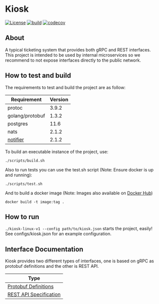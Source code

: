 # Kiosk

[![License](https://img.shields.io/badge/License-Apache%202.0-blue.svg)](https://opensource.org/licenses/Apache-2.0)
[![build](https://travis-ci.org/jibitters/kiosk.svg?branch=master)](https://travis-ci.org/jibitters/kiosk)
[![codecov](https://codecov.io/gh/jibitters/kiosk/branch/master/graph/badge.svg)](https://codecov.io/gh/jibitters/kiosk)

## About

A typical ticketing system that provides both gRPC and REST interfaces. This project is intended to be used by internal microservices so we recommend to not expose interfaces directly to the public network.

## How to test and build

The requirements to test and build the project are as follow:

|Requirement                                                                   |Version|
|---                                                                           |---    |
|protoc                                                                        |3.9.2  |
|golang/protobuf                                                               |1.3.2  |
|postgres                                                                      |11.6   |
|nats                                                                          |2.1.2  |
|[notifier](https://github.com/jibitters/notifier)                             |2.1.2  |

To build an executable instance of the project, use:

`./scripts/build.sh`

Also to run tests you can use the test.sh script (Note: Ensure docker is up and running):

`./scripts/test.sh`

And to build a docker image (Note: Images also available on [Docker Hub](https://hub.docker.com/r/jibitters/kiosk))

`docker build -t image:tag .`

## How to run

`./kiosk-linux-v1 --config path/to/kiosk.json` starts the project, easily! See configs/kiosk.json for an example configuration.

## Interface Documentation

Kiosk provides two different types of interfaces, one is based on gRPC as protobuf definitions and the other is REST API.

|Type                                                      |
|---                                                       |
|[Protobuf Definitions](api/protobuf-spec)                 |
|[REST API Specification](api/rest-spec)                   |
